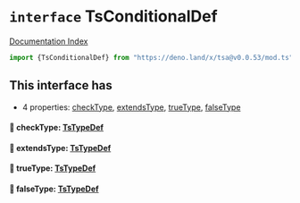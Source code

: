 # `interface` TsConditionalDef

[Documentation Index](../README.md)

```ts
import {TsConditionalDef} from "https://deno.land/x/tsa@v0.0.53/mod.ts"
```

## This interface has

- 4 properties:
[checkType](#-checktype-tstypedef),
[extendsType](#-extendstype-tstypedef),
[trueType](#-truetype-tstypedef),
[falseType](#-falsetype-tstypedef)


#### 📄 checkType: [TsTypeDef](../type.TsTypeDef/README.md)



#### 📄 extendsType: [TsTypeDef](../type.TsTypeDef/README.md)



#### 📄 trueType: [TsTypeDef](../type.TsTypeDef/README.md)



#### 📄 falseType: [TsTypeDef](../type.TsTypeDef/README.md)



